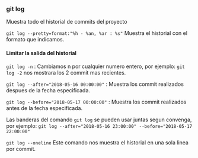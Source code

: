 ### git log
Muestra todo el historial de commits del proyecto

`git log --pretty=format:"%h - %an, %ar : %s"`
Muestra el historial con el formato que indicamos. 

#### Limitar la salida del historial
`git log -n` : Cambiamos n por cualquier numero entero, por ejemplo: `git log -2` nos mostrara los 2 commit mas recientes.

`git log --after="2018-05-16 00:00:00"` : Muestra los commit realizados despues de la fecha especificada.

`git log --before="2018-05-17 00:00:00"` : Muestra los commit realizados antes de la fecha especificada.

Las banderas del comando `git log` se pueden usar juntas segun convenga, por ejemplo:
`git log --after="2018-05-16 23:00:00" --before="2018-05-17 22:00:00"`

`git log --oneline`
Este comando nos muestra el historial en una sola linea por commit.

